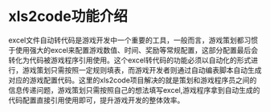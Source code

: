 # xls2code功能介绍

excel文件自动转代码是游戏开发中一个重要的工具，一般而言，游戏策划都习惯于使用强大的excel来配置游戏数值、时间、奖励等常规配置，这部分配置最后会转化为代码被游戏程序引用使用。这个excel转代码的功能必须以自动化的形式进行，游戏策划只需按照一定规则填表，而游戏开发者则通过自动编表脚本自动生成对应的游戏配置代码。这里的xls2code项目解决的就是策划和游戏程序员之间的信息传递问题，游戏策划只需按照自己的想法填写excel,游戏程序拿到自动生成的代码配置直接引用使用即可，提升游戏开发的整体效率。